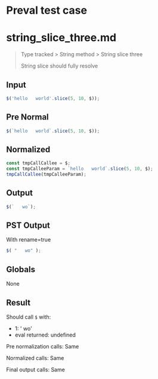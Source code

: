 # Preval test case

# string_slice_three.md

> Type tracked > String method > String slice three
>
> String slice should fully resolve

## Input

`````js filename=intro
$('hello   world'.slice(5, 10, $));
`````

## Pre Normal


`````js filename=intro
$(`hello   world`.slice(5, 10, $));
`````

## Normalized


`````js filename=intro
const tmpCallCallee = $;
const tmpCalleeParam = `hello   world`.slice(5, 10, $);
tmpCallCallee(tmpCalleeParam);
`````

## Output


`````js filename=intro
$(`   wo`);
`````

## PST Output

With rename=true

`````js filename=intro
$( "   wo" );
`````

## Globals

None

## Result

Should call `$` with:
 - 1: ' wo'
 - eval returned: undefined

Pre normalization calls: Same

Normalized calls: Same

Final output calls: Same
